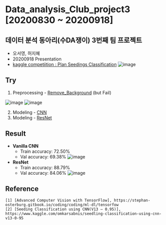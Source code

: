 # Data_analysis_Club_project3 [20200830 ~ 20200918]
## 데이터 분석 동아리(수DA쟁이) 3번째 팀 프로젝트
- 오서영, 허지혜
- 20200918 Presentation
- [kaggle competiition : Plan Seedings Classification](https://www.kaggle.com/c/plant-seedlings-classification/overview)
![image](https://user-images.githubusercontent.com/64202709/172854222-a12dd421-bc34-4035-b2a2-843ba31a7a2d.png)

## Try
1. Preprocessing - [Remove_Background](https://github.com/jihyeheo/DAC3_Plant_Seedlings_Classification_Project/blob/main/3.%20Fail_code/Background_Remote_fail.ipynb) (but Fail)

![image](https://user-images.githubusercontent.com/64202709/172855114-60f98905-eeb3-42c3-9a54-ea561a2786fe.png)
![image](https://user-images.githubusercontent.com/64202709/172855152-18d8dd90-f234-4cde-b83d-80bc9003492e.png)

2. Modeling - [CNN](https://github.com/jihyeheo/DAC3_Plant_Seedlings_Classification_Project/blob/main/1.%20Code_CNN/Plant_Seedlings_Classification_with_CNN.ipynb)<br>
3. Modeling - [ResNet](https://github.com/jihyeheo/DAC3_Plant_Seedlings_Classification_Project/blob/main/1.%20Code_Resnet/Plant_Seedlings_Classification_with_Resnet.ipynb)

## Result
- **Vanilla CNN**
  - Train accuracy: 72.50%
  - Val accuracy: 69.38%
![image](https://user-images.githubusercontent.com/64202709/172853732-7491d738-5951-4655-a7d2-eed9454e9248.png)
- **ResNet**
  - Train accuracy: 88.79%
  - Val accuracy: 84.06%
![image](https://user-images.githubusercontent.com/64202709/172853601-8db862fa-535a-4509-90c0-57fe1457175d.png)

## Reference
```
[1] [Advanced Computer Vision with TensorFlow], https://stephan-osterburg.gitbook.io/coding/coding/ml-dl/tensorfow
[2] [Seeding Classification using CNN(V13 – 0.95)], https://www.kaggle.com/omkarsabnis/seedling-classification-using-cnn-v13-0-95
```
